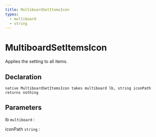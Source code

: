 ```yaml
---
title: MultiboardSetItemsIcon
types:
  - multiboard
  - string
---
```


# MultiboardSetItemsIcon
Applies the setting to all items.

## Declaration

```jass
native MultiboardSetItemsIcon takes multiboard lb, string iconPath returns nothing
```

## Parameters
lb `multiboard`
: 

iconPath `string`
: 
